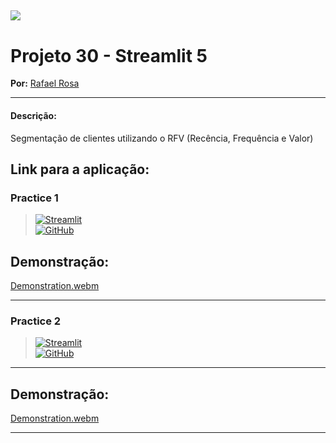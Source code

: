 [![](https://raw.githubusercontent.com/raafarosa/Ebac_Data_Scientist_General/main/utilities/newebac_logo_black_half.png)](https://github.com/raafarosa/Ebac_Data_Scientist_General)
---

# Projeto 30 - Streamlit 5

**Por:** [Rafael Rosa](https://www.linkedin.com/in/rafael-rosa-alves/)<br>

---

#### **Descrição:**
Segmentação de clientes utilizando o RFV (Recência, Frequência e Valor)

## Link para a aplicação:

### Practice 1

> [![Streamlit](https://img.shields.io/badge/Streamlit-FF4B4B?logo=Streamlit&logoColor=white)](https://md30-practice-1.streamlit.app/) <br>
> [![GitHub](https://img.shields.io/github/directory-file-count/raafarosa/Ebac_Data_Scientist_General/Module_19_-_Streamlit2%2FPractice_1?type=dir&style=flat-square&logo=Github)](https://github.com/raafarosa/Ebac_Data_Scientist_General/tree/main/Module_31_-_Streamlit_5/Practice_1)

## Demonstração:
[Demonstration.webm](https://github.com/raafarosa/Ebac_Data_Scientist_General/assets/141688193/a9f9dd27-588b-43ce-b8c4-b74ac940ab7c)

---

### Practice 2

> [![Streamlit](https://img.shields.io/badge/Streamlit-FF4B4B?logo=Streamlit&logoColor=white)](https://md30-practice-2.streamlit.app/) <br>
> [![GitHub](https://img.shields.io/github/directory-file-count/raafarosa/Ebac_Data_Scientist_General/Module_19_-_Streamlit2%2FPractice_1?type=dir&style=flat-square&logo=Github)](https://github.com/raafarosa/Ebac_Data_Scientist_General/tree/main/Module_31_-_Streamlit_5/Practice_2)
---

## Demonstração:
[Demonstration.webm](https://github.com/raafarosa/Ebac_Data_Scientist_General/assets/141688193/a9f9dd27-588b-43ce-b8c4-b74ac940ab7c)

---
